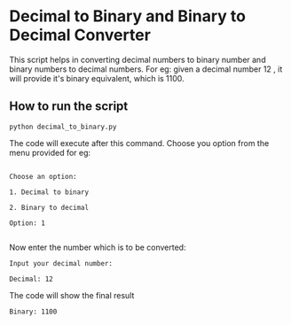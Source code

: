 # Decimal to Binary and Binary to Decimal Converter

This script helps in converting decimal numbers to binary number and binary numbers to decimal numbers. For eg: given a decimal number 12 , it will provide it's binary equivalent, which is 1100.

## How to run the script

`python decimal_to_binary.py`

The code will execute after this command. Choose you option from the menu provided for eg:

```

Choose an option:

1. Decimal to binary

2. Binary to decimal

Option: 1


```

Now enter the number which is to be converted:

```
Input your decimal number:

Decimal: 12

```

The code will show the final result

```
Binary: 1100

```
